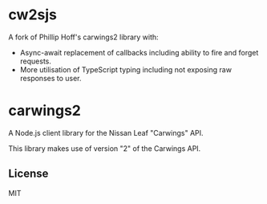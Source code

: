 # cw2sjs
A fork of Phillip Hoff's carwings2 library with:

* Async-await replacement of callbacks including ability to fire and forget requests.
* More utilisation of TypeScript typing including not exposing raw responses to user.

# carwings2
A Node.js client library for the Nissan Leaf "Carwings" API.

This library makes use of version "2" of the Carwings API.

## License

MIT
